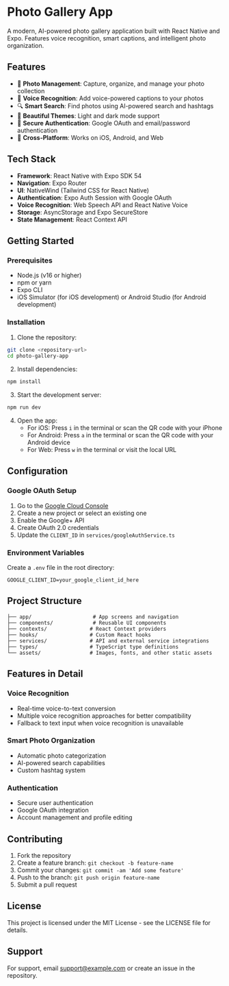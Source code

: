 # Photo Gallery App

A modern, AI-powered photo gallery application built with React Native and Expo. Features voice recognition, smart captions, and intelligent photo organization.

## Features

- 📸 **Photo Management**: Capture, organize, and manage your photo collection
- 🎤 **Voice Recognition**: Add voice-powered captions to your photos
- 🔍 **Smart Search**: Find photos using AI-powered search and hashtags
- 🌙 **Beautiful Themes**: Light and dark mode support
- 🔐 **Secure Authentication**: Google OAuth and email/password authentication
- 📱 **Cross-Platform**: Works on iOS, Android, and Web

## Tech Stack

- **Framework**: React Native with Expo SDK 54
- **Navigation**: Expo Router
- **UI**: NativeWind (Tailwind CSS for React Native)
- **Authentication**: Expo Auth Session with Google OAuth
- **Voice Recognition**: Web Speech API and React Native Voice
- **Storage**: AsyncStorage and Expo SecureStore
- **State Management**: React Context API

## Getting Started

### Prerequisites

- Node.js (v16 or higher)
- npm or yarn
- Expo CLI
- iOS Simulator (for iOS development) or Android Studio (for Android development)

### Installation

1. Clone the repository:
```bash
git clone <repository-url>
cd photo-gallery-app
```

2. Install dependencies:
```bash
npm install
```

3. Start the development server:
```bash
npm run dev
```

4. Open the app:
   - For iOS: Press `i` in the terminal or scan the QR code with your iPhone
   - For Android: Press `a` in the terminal or scan the QR code with your Android device
   - For Web: Press `w` in the terminal or visit the local URL

## Configuration

### Google OAuth Setup

1. Go to the [Google Cloud Console](https://console.cloud.google.com/)
2. Create a new project or select an existing one
3. Enable the Google+ API
4. Create OAuth 2.0 credentials
5. Update the `CLIENT_ID` in `services/googleAuthService.ts`

### Environment Variables

Create a `.env` file in the root directory:

```env
GOOGLE_CLIENT_ID=your_google_client_id_here
```

## Project Structure

```
├── app/                    # App screens and navigation
├── components/             # Reusable UI components
├── contexts/              # React Context providers
├── hooks/                 # Custom React hooks
├── services/              # API and external service integrations
├── types/                 # TypeScript type definitions
└── assets/                # Images, fonts, and other static assets
```

## Features in Detail

### Voice Recognition
- Real-time voice-to-text conversion
- Multiple voice recognition approaches for better compatibility
- Fallback to text input when voice recognition is unavailable

### Smart Photo Organization
- Automatic photo categorization
- AI-powered search capabilities
- Custom hashtag system

### Authentication
- Secure user authentication
- Google OAuth integration
- Account management and profile editing

## Contributing

1. Fork the repository
2. Create a feature branch: `git checkout -b feature-name`
3. Commit your changes: `git commit -am 'Add some feature'`
4. Push to the branch: `git push origin feature-name`
5. Submit a pull request

## License

This project is licensed under the MIT License - see the LICENSE file for details.

## Support

For support, email support@example.com or create an issue in the repository.
